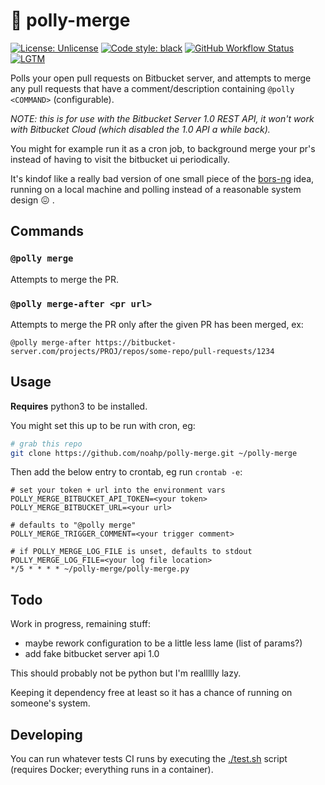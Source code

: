 # 🦜 polly-merge

[![License:
Unlicense](https://img.shields.io/badge/license-Unlicense-blue.svg?style=for-the-badge)](http://unlicense.org/)
[![Code style:
black](https://img.shields.io/badge/code%20style-black-000000.svg?style=for-the-badge)](https://github.com/ambv/black)
[![GitHub Workflow
Status](https://img.shields.io/github/workflow/status/noahp/polly-merge/main-ci?style=for-the-badge)](https://github.com/noahp/polly-merge/actions)
[![LGTM](https://img.shields.io/lgtm/alerts/github/noahp/polly-merge?style=for-the-badge)](https://lgtm.com/projects/g/noahp/polly-merge/)

Polls your open pull requests on Bitbucket server, and attempts to merge any
pull requests that have a comment/description containing `@polly <COMMAND>`
(configurable).

_NOTE: this is for use with the Bitbucket Server 1.0 REST API, it won't work
  with Bitbucket Cloud (which disabled the 1.0 API a while back)._

You might for example run it as a cron job, to background merge your pr's
instead of having to visit the bitbucket ui periodically.

It's kindof like a really bad version of one small piece of the
[bors-ng](https://github.com/bors-ng/bors-ng) idea, running on a local machine
and polling instead of a reasonable system design 😖 .

## Commands

### `@polly merge`

Attempts to merge the PR.

### `@polly merge-after <pr url>`

Attempts to merge the PR only after the given PR has been merged, ex:

`@polly merge-after https://bitbucket-server.com/projects/PROJ/repos/some-repo/pull-requests/1234`

## Usage

**Requires** python3 to be installed.

You might set this up to be run with cron, eg:

```bash
# grab this repo
git clone https://github.com/noahp/polly-merge.git ~/polly-merge
```

Then add the below entry to crontab, eg run `crontab -e`:

```crontab
# set your token + url into the environment vars
POLLY_MERGE_BITBUCKET_API_TOKEN=<your token>
POLLY_MERGE_BITBUCKET_URL=<your url>

# defaults to "@polly merge"
POLLY_MERGE_TRIGGER_COMMENT=<your trigger comment>

# if POLLY_MERGE_LOG_FILE is unset, defaults to stdout
POLLY_MERGE_LOG_FILE=<your log file location>
*/5 * * * * ~/polly-merge/polly-merge.py
```

## Todo

Work in progress, remaining stuff:

- maybe rework configuration to be a little less lame (list of params?)
- add fake bitbucket server api 1.0

This should probably not be python but I'm reallllly lazy.

Keeping it dependency free at least so it has a chance of running on someone's
system.

## Developing

You can run whatever tests CI runs by executing the [./test.sh](test.sh) script
(requires Docker; everything runs in a container).

